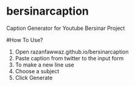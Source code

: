 # bersinarcaption
Caption Generator for Youtube Bersinar Project

#How To Use?
1. Open razanfawwaz.github.io/bersinarcaption
2. Paste caption from twitter to the input form
3. To make a new line use <br>
4. Choose a subject
5. Click Generate 
